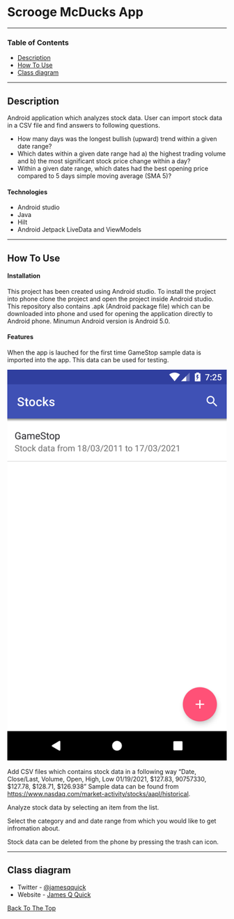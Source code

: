 # Scrooge McDucks App

---

### Table of Contents

- [Description](#description)
- [How To Use](#how-to-use)
- [Class diagram](#class-diagram)

---

## Description

Android application which analyzes stock data. User can import stock data in a CSV file and find answers to following questions.
- How many days was the longest bullish (upward) trend within a given date range?
- Which dates within a given date range had a) the highest trading volume and b) the most 
significant stock price change within a day?
- Within a given date range, which dates had the best opening price compared to 5 days 
simple moving average (SMA 5)?

 
#### Technologies

- Android studio
- Java
- Hilt
- Android Jetpack LiveData and ViewModels

---

## How To Use

#### Installation

This project has been created using Android studio. To install the project into phone clone the project and open
the project inside Android studio. This repository also contains .apk (Android package file) which can be downloaded into phone 
and used for opening the application directly to Android phone. Minumun Android version is Android 5.0.

#### Features

When the app is lauched for the first time GameStop sample data is imported into the app. This data can be used for testing.

![Alt text](/screenshots/start.png "Starting screen")

Add CSV files which contains stock data in a following way
“Date, Close/Last, Volume, Open, High, Low
01/19/2021, $127.83, 90757330, $127.78, $128.71, $126.938”
Sample data can be found from https://www.nasdaq.com/market-activity/stocks/aapl/historical.

Analyze stock data by selecting an item from the list.

Select the category and and date range from which you would like to get infromation about.

Stock data can be deleted from the phone by pressing the trash can icon.

---


## Class diagram

- Twitter - [@jamesqquick](https://twitter.com/jamesqquick)
- Website - [James Q Quick](https://jamesqquick.com)

[Back To The Top](#read-me-template)

